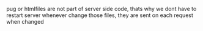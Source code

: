 pug or htmlfiles are not part of server side code, thats why we dont have to restart server whenever change those files, they are sent on each request when changed